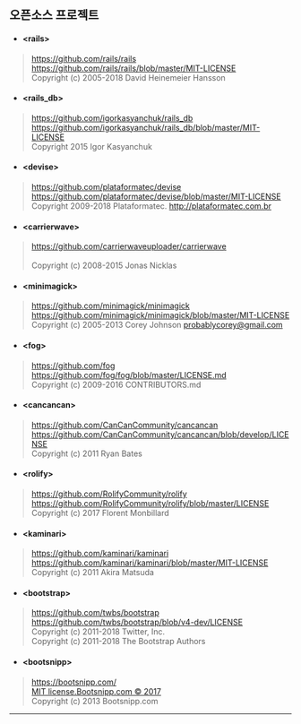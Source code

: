 ## 오픈소스 프로젝트 

- #### \<rails>
> https://github.com/rails/rails <br>
<MIT-LICENSE> https://github.com/rails/rails/blob/master/MIT-LICENSE <br>
Copyright (c) 2005-2018 David Heinemeier Hansson



- #### \<rails_db>
> https://github.com/igorkasyanchuk/rails_db <br>
<MIT-LICENSE> https://github.com/igorkasyanchuk/rails_db/blob/master/MIT-LICENSE <br>
Copyright 2015 Igor Kasyanchuk



- #### \<devise>
> https://github.com/plataformatec/devise <br>
<MIT-LICENSE> https://github.com/plataformatec/devise/blob/master/MIT-LICENSE <br>
Copyright 2009-2018 Plataformatec. http://plataformatec.com.br



- #### \<carrierwave> 
> https://github.com/carrierwaveuploader/carrierwave <br>
<MIT-LICENSE> <br>
Copyright (c) 2008-2015 Jonas Nicklas



- #### \<minimagick>
> https://github.com/minimagick/minimagick <br>
<MIT-LICENSE> https://github.com/minimagick/minimagick/blob/master/MIT-LICENSE <br>
Copyright (c) 2005-2013 Corey Johnson probablycorey@gmail.com



- #### \<fog>
> https://github.com/fog <br>
<MIT-LICENSE> https://github.com/fog/fog/blob/master/LICENSE.md <br>
Copyright (c) 2009-2016 CONTRIBUTORS.md



- #### \<cancancan>
> https://github.com/CanCanCommunity/cancancan <br>
<MIT-LICENSE> https://github.com/CanCanCommunity/cancancan/blob/develop/LICENSE <br>
Copyright (c) 2011 Ryan Bates



- #### \<rolify>
> https://github.com/RolifyCommunity/rolify <br>
<MIT-LICENSE> https://github.com/RolifyCommunity/rolify/blob/master/LICENSE <br>
Copyright (c) 2017 Florent Monbillard



- #### \<kaminari>
> https://github.com/kaminari/kaminari <br>
<MIT-LICENSE> https://github.com/kaminari/kaminari/blob/master/MIT-LICENSE <br>
Copyright (c) 2011 Akira Matsuda



- #### \<bootstrap>
> https://github.com/twbs/bootstrap <br>
<MIT-LICENSE> https://github.com/twbs/bootstrap/blob/v4-dev/LICENSE <br>
Copyright (c) 2011-2018 Twitter, Inc. <br>
Copyright (c) 2011-2018 The Bootstrap Authors



- #### \<bootsnipp>
> https://bootsnipp.com/ <br>
<MIT-LICENSE> [MIT license.Bootsnipp.com © 2017 ](https://bootsnipp.com/license) <br>
Copyright (c) 2013 Bootsnipp.com

---
